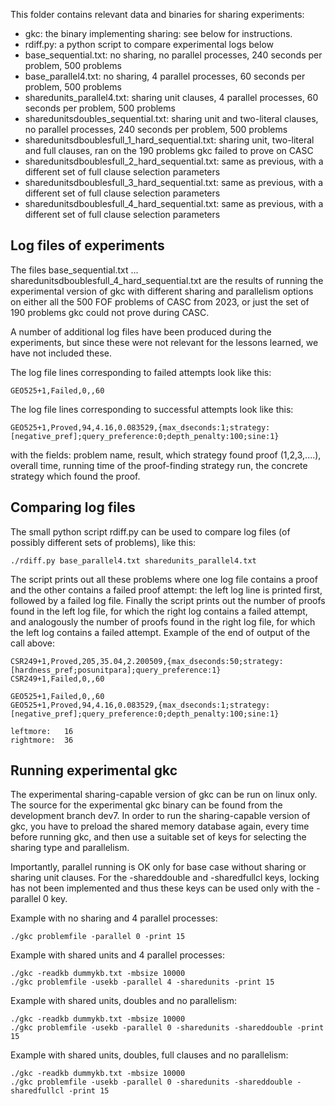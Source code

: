 This folder contains relevant data and binaries for sharing experiments:

* gkc: the binary implementing sharing: see below for instructions.
* rdiff.py: a python script to compare experimental logs below
* base_sequential.txt: no sharing, no parallel processes, 240 seconds per problem, 500 problems
* base_parallel4.txt: no sharing, 4 parallel processes, 60 seconds per problem, 500 problems
* sharedunits_parallel4.txt: sharing unit clauses, 4 parallel processes, 60 seconds per problem, 500 problems
* sharedunitsdoubles_sequential.txt: sharing unit and two-literal clauses, no parallel processes, 240 seconds per problem, 500 problems
* sharedunitsdboublesfull_1_hard_sequential.txt: sharing unit, two-literal and full clauses, ran on the 190 problems gkc failed to prove on CASC
* sharedunitsdboublesfull_2_hard_sequential.txt: same as previous, with a different set of full clause selection parameters
* sharedunitsdboublesfull_3_hard_sequential.txt: same as previous, with a different set of full clause selection parameters
* sharedunitsdboublesfull_4_hard_sequential.txt: same as previous, with a different set of full clause selection parameters

Log files of experiments
------------------------

The files base_sequential.txt ... sharedunitsdboublesfull_4_hard_sequential.txt are the results of running the experimental version of gkc with 
different sharing and parallelism options on either all the 500 FOF problems of CASC from 2023, or just the set of 190 problems gkc could not prove during CASC.

A number of additional log files have been produced during the experiments, but since these were not relevant for the lessons learned, we have not
included these.

The log file lines corresponding to failed attempts look like this:

    GEO525+1,Failed,0,,60
  
The log file lines corresponding to successful attempts look like this:  

    GEO525+1,Proved,94,4.16,0.083529,{max_dseconds:1;strategy:[negative_pref];query_preference:0;depth_penalty:100;sine:1}
  
with the fields: problem name, result, which strategy found proof (1,2,3,....), overall time, running time of the proof-finding strategy run, 
the concrete strategy which found the proof.

Comparing log files
-------------------

The small python script rdiff.py can be used to compare log files (of possibly different sets of problems), like this:

    ./rdiff.py base_parallel4.txt sharedunits_parallel4.txt
  
The script prints out all these problems where one log file contains a proof and the other contains a failed proof attempt: 
the left log line is printed first, followed by a failed log file. Finally the script prints out the number of proofs found in
the left log file, for which the right log contains a failed attempt, and analogously the number of proofs found in the right log file,
for which the left log contains a failed attempt. Example of the end of output of the call above:

    CSR249+1,Proved,205,35.04,2.200509,{max_dseconds:50;strategy:[hardness_pref;posunitpara];query_preference:1}
    CSR249+1,Failed,0,,60
    
    GEO525+1,Failed,0,,60
    GEO525+1,Proved,94,4.16,0.083529,{max_dseconds:1;strategy:[negative_pref];query_preference:0;depth_penalty:100;sine:1}
    
    leftmore:   16
    rightmore:  36


Running experimental gkc
------------------------

The experimental sharing-capable version of gkc can be run on linux only. The source for the experimental gkc binary can be found from the development branch dev7.
In order to run the sharing-capable version of gkc, you have to preload the shared memory database again, 
every time before running gkc, and then use a suitable set of keys for selecting the sharing type and parallelism.

Importantly, parallel running is OK only for base case without sharing or sharing unit clauses. For the -shareddouble and -sharedfullcl keys, locking has not
been implemented and thus these keys can be used only with the -parallel 0 key.

Example with no sharing and 4 parallel processes:

    ./gkc problemfile -parallel 0 -print 15

Example with shared units and 4 parallel processes:

    ./gkc -readkb dummykb.txt -mbsize 10000
    ./gkc problemfile -usekb -parallel 4 -sharedunits -print 15
  
Example with shared units, doubles and no parallelism:

    ./gkc -readkb dummykb.txt -mbsize 10000
    ./gkc problemfile -usekb -parallel 0 -sharedunits -shareddouble -print 15  
  
Example with shared units, doubles, full clauses and no parallelism:

    ./gkc -readkb dummykb.txt -mbsize 10000
    ./gkc problemfile -usekb -parallel 0 -sharedunits -shareddouble -sharedfullcl -print 15   
  



